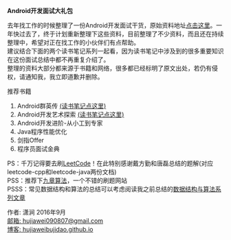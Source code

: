 **Android开发面试大礼包**

去年找工作的时候整理了一份Android开发面试干货，原始资料地址[点击这里](http://hujiaweibujidao.github.io/blog/2015/10/09/a-li-bao-bao-de-man-man-qiu-zhi-lu/)。一年快过去了，终于计划重新整理下这些资料，目前整理了不少资料，而且还在持续整理中，希望对正在找工作的小伙伴们有点帮助。  
建议结合下面的两个读书笔记系列一起看，因为读书笔记中涉及到的很多重要知识在这份面试总结中都不再重复介绍了。  
整理的资料大部分都来源于书籍和网络，很多都已经标明了原文出处，若仍有侵权，请通知我，我立即道歉并删除。

推荐书籍    
1. Android群英传     [(读书笔记点这里)](http://hujiaweibujidao.github.io/blog/2015/11/29/Android-Heroes-Reading-Notes/)    
2. Android开发艺术探索     [(读书笔记点这里)](http://hujiaweibujidao.github.io/blog/2015/12/05/Art-of-Android-Development-Reading-Notes/)    
3. Android开发进阶-从小工到专家    
4. Java程序性能优化    
5. 剑指Offer    
6. 程序员面试金典    

PS：千万记得要去刷[LeetCode](https://leetcode.com/)！在此特别感谢戴方勤和唐磊总结的题解(对应leetcode-cpp和leetcode-java两份文档)   
PSS：推荐下[九章算法](http://www.jiuzhang.com/)，一个不错的刷题网站  
PSSS：常见数据结构和算法的总结可以考虑阅读我之前总结的[数据结构与算法系列文章](http://hujiaweibujidao.github.io/python/)

作者: 潇涧  2016年9月  
[邮箱: hujiawei090807@gmail.com](mailto:hujiawei090807@gmail.com)    
[博客: hujiaweibujidao.github.io](https://hujiaweibujidao.github.io)
